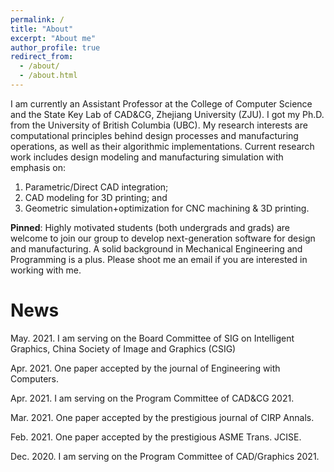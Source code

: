 ```yaml
---
permalink: /
title: "About"
excerpt: "About me"
author_profile: true
redirect_from: 
  - /about/
  - /about.html
---
```


I am currently an Assistant Professor at the College of Computer Science and the State Key Lab of CAD&CG, Zhejiang University (ZJU). I got my Ph.D. from the University of British Columbia (UBC). My research interests are computational principles behind design processes and manufacturing operations, as well as their algorithmic implementations. Current research work includes design modeling and manufacturing simulation with emphasis on: 

1. Parametric/Direct CAD integration; 
2. CAD modeling for 3D printing; and 
3. Geometric simulation+optimization for CNC machining & 3D printing.


**Pinned**: Highly motivated students (both undergrads and grads) are welcome to join our group to develop next-generation software for design and manufacturing. A solid background in Mechanical Engineering and Programming is a plus. Please shoot me an email if you are interested in working with me.

News
======
May. 2021. I am serving on the Board Committee of SIG on Intelligent Graphics, China Society of Image and Graphics (CSIG)

Apr. 2021. One paper accepted by the journal of Engineering with Computers.

Apr. 2021. I am serving on the Program Committee of CAD&CG 2021.

Mar. 2021. One paper accepted by the prestigious journal of CIRP Annals.

Feb. 2021. One paper accepted by the prestigious ASME Trans. JCISE.

Dec. 2020. I am serving on the Program Committee of CAD/Graphics 2021.


